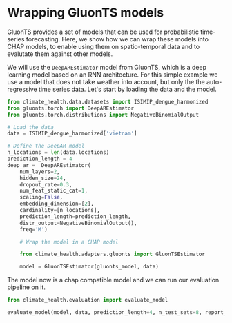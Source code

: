 # Wrapping GluonTS models

GluonTS provides a set of models that can be used for probabilistic time-series forecasting.
Here, we show how we can wrap these models into CHAP models, to enable using them on spatio-temporal data and to evalutate them against other models.

We will use the `DeepAREstimator` model from GluonTS, which is a deep learning model based on an RNN architecture. For this simple example we use
a model that does not take weather into account, but only the the auto-regressive time series data.
Let's start by loading the data and the model.

```python
from climate_health.data.datasets import ISIMIP_dengue_harmonized
from gluonts.torch import DeepAREstimator
from gluonts.torch.distributions import NegativeBinomialOutput

# Load the data
data = ISIMIP_dengue_harmonized['vietnam']

# Define the DeepAR model
n_locations = len(data.locations)
prediction_length = 4
deep_ar =  DeepAREstimator(
    num_layers=2,
    hidden_size=24,
    dropout_rate=0.3,
    num_feat_static_cat=1,
    scaling=False,
    embedding_dimension=[2],
    cardinality=[n_locations],
    prediction_length=prediction_length,
    distr_output=NegativeBinomialOutput(),
    freq='M')

    # Wrap the model in a CHAP model

    from climate_health.adapters.gluonts import GluonTSEstimator

    model = GluonTSEstimator(gluonts_model, data)
```

The model now is a chap compatible model and we can run our evaluation pipeline on it.

```python
from climate_health.evaluation import evaluate_model

evaluate_model(model, data, prediction_length=4, n_test_sets=8, report_filename='gluonts_deepar_results.csv')
```


